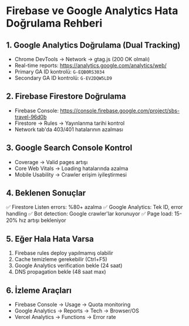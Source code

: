 # Firebase ve Google Analytics Hata Doğrulama Rehberi

## 1. Google Analytics Doğrulama (Dual Tracking)
- Chrome DevTools → Network → gtag.js (200 OK olmalı)
- Real-time reports: https://analytics.google.com/analytics/web/
- Primary GA ID kontrolü: `G-EQB0RS3034`
- Secondary GA ID kontrolü: `G-EV2DQW5LD9`

## 2. Firebase Firestore Doğrulama
- Firebase Console: https://console.firebase.google.com/project/sbs-travel-96d0b
- Firestore → Rules → Yayınlanma tarihi kontrol
- Network tab'da 403/401 hatalarının azalması

## 3. Google Search Console Kontrol
- Coverage → Valid pages artışı
- Core Web Vitals → Loading hatalarında azalma
- Mobile Usability → Crawler erişim iyileştirmesi

## 4. Beklenen Sonuçlar
✅ Firestore Listen errors: %80+ azalma
✅ Google Analytics: Tek ID, error handling
✅ Bot detection: Google crawler'lar korunuyor
✅ Page load: 15-20% hız artışı bekleniyor

## 5. Eğer Hala Hata Varsa
1. Firebase rules deploy yapılmamış olabilir
2. Cache temizleme gerekebilir (Ctrl+F5)
3. Google Analytics verification bekle (24 saat)
4. DNS propagation bekle (48 saat max)

## 6. İzleme Araçları
- Firebase Console → Usage → Quota monitoring
- Google Analytics → Reports → Tech → Browser/OS
- Vercel Analytics → Functions → Error rate
